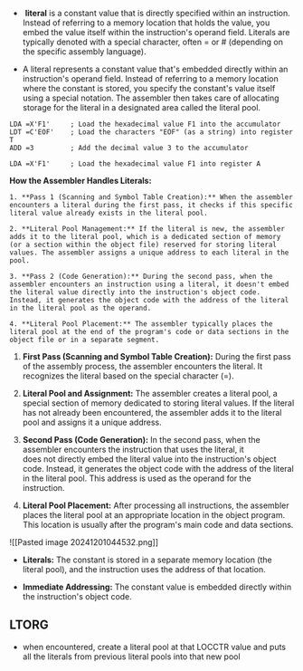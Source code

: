 -  **literal** is a constant value that is directly specified within an instruction. Instead of referring to a memory location that holds the value, you embed the value itself within the instruction's operand field. Literals are typically denoted with a special character, often = or # (depending on the specific assembly language).

- A literal represents a constant value that's embedded directly within an instruction's operand field. Instead of referring to a memory location where the constant is stored, you specify the constant's value itself using a special notation. The assembler then takes care of allocating storage for the literal in a designated area called the literal pool.

```
LDA =X'F1'     ; Load the hexadecimal value F1 into the accumulator
LDT =C'EOF'    ; Load the characters "EOF" (as a string) into register T
ADD =3         ; Add the decimal value 3 to the accumulator
```


```
LDA =X'F1'     ; Load the hexadecimal value F1 into register A
```

**How the Assembler Handles Literals:**
```
1. **Pass 1 (Scanning and Symbol Table Creation):** When the assembler encounters a literal during the first pass, it checks if this specific literal value already exists in the literal pool.
    
2. **Literal Pool Management:** If the literal is new, the assembler adds it to the literal pool, which is a dedicated section of memory (or a section within the object file) reserved for storing literal values. The assembler assigns a unique address to each literal in the pool.
    
3. **Pass 2 (Code Generation):** During the second pass, when the assembler encounters an instruction using a literal, it doesn't embed the literal value directly into the instruction's object code. Instead, it generates the object code with the address of the literal in the literal pool as the operand.
    
4. **Literal Pool Placement:** The assembler typically places the literal pool at the end of the program's code or data sections in the object file or in a separate segment.
```

1. **First Pass (Scanning and Symbol Table Creation):** During the first pass of the assembly process, the assembler encounters the literal. It recognizes the literal based on the special character (=).
    
2. **Literal Pool and Assignment:** The assembler creates a literal pool, a special section of memory dedicated to storing literal values. If the literal has not already been encountered, the assembler adds it to the literal pool and assigns it a unique address.
    
3. **Second Pass (Code Generation):** In the second pass, when the assembler encounters the instruction that uses the literal, it does not directly embed the literal value into the instruction's object code. Instead, it generates the object code with the address of the literal in the literal pool. This address is used as the operand for the instruction.
    
4. **Literal Pool Placement:** After processing all instructions, the assembler places the literal pool at an appropriate location in the object program. This location is usually after the program's main code and data sections.


![[Pasted image 20241201044532.png]]
- **Literals:** The constant is stored in a separate memory location (the literal pool), and the instruction uses the address of that location.
    
- **Immediate Addressing:** The constant value is embedded directly within the instruction's object code.


## LTORG
- when encountered, create a literal pool at that LOCCTR value and puts all the literals from previous literal pools into that new pool